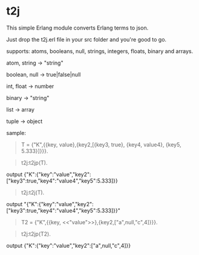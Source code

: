 # t2j
This simple Erlang module converts Erlang terms to json. 

Just drop the t2j.erl file in your src folder and you're good to go.

supports: atoms, booleans, null, strings, integers, floats, binary and arrays.

atom, string -> "string"

boolean, null -> true|false|null

int, float -> number

binary -> "string"

list -> array

tuple -> object


sample: 
>T = {"K",{{key, value},{key2,[{key3, true}, {key4, value4}, {key5, 5.333}]}}}.

>t2j:t2jp(T).

output
{"K":{"key":"value","key2":["key3":true,"key4":"value4","key5":5.333]}}

>t2j:t2j(T).

output
"{\"K\":{\"key\":\"value\",\"key2\":[\"key3\":true,\"key4\":\"value4\",\"key5\":5.333]}}"

>T2 = {"K",{{key, <<"value">>},{key2,["a",null,"c",4]}}}.

>t2j:t2jp(T2).

output
{"K":{"key":"value","key2":["a",null,"c",4]}}
